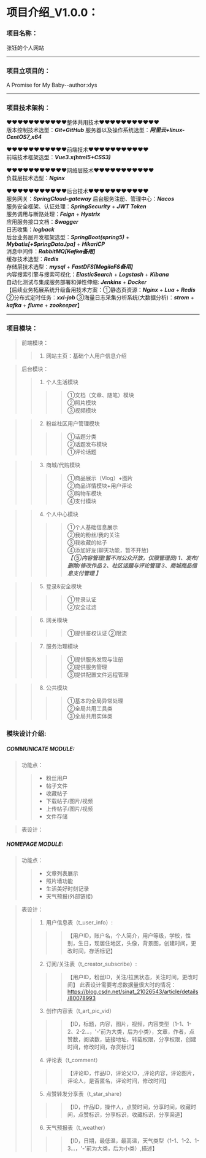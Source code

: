 # 项目介绍_V1.0.0：
### 项目名称：
  张钰的个人网站
***		      

### 项目立项目的：
A Promise for My Baby--author:xlys
***          

### 项目技术架构：

♥♥♥♥♥♥♥♥♥♥♥整体共用技术♥♥♥♥♥♥♥♥♥♥♥  
版本控制技术选型：***Git+GitHub***
服务器以及操作系统选型：***阿里云+linux-CentOS7_x64***

♥♥♥♥♥♥♥♥♥♥♥前端技术♥♥♥♥♥♥♥♥♥♥♥  
前端技术框架选型：***Vue3.x(html5+CSS3)***

♥♥♥♥♥♥♥♥♥♥♥网络层技术♥♥♥♥♥♥♥♥♥♥♥  
负载层技术选型：***Nginx***

♥♥♥♥♥♥♥♥♥♥♥后台技术♥♥♥♥♥♥♥♥♥♥♥  
服务网关：***SpringCloud-gateway*** 
后台服务注册、管理中心：***Nacos***  
服务安全框架、认证处理：***SpringSecurity*** + ***JWT Token***  
服务调用与断路处理：***Feign*** + ***Hystrix***  
应用服务接口文档：***Swagger***  
日志收集：***logback***  
后台业务层开发框架选型：***SpringBoot(spring5)*** + ***Mybatis[+SpringDataJpa]*** + ***HikariCP***  
消息中间件：***RabbitMQ[~~Kafka备用~~]***  
缓存技术选型：***Redis***  
存储层技术选型：***mysql*** + ***FastDFS[~~MogileFS备用~~]***  
内容搜索引擎与搜索可视化：***ElasticSearch*** + ***Logstash*** + ***Kibana***  
自动化测试与集成服务部署和弹性伸缩: ***Jenkins*** + ***Docker***  
【后续业务拓展系统升级备用技术方案：①静态页资源：***Nginx*** + ***Lua*** + ***Redis***  ②分布式定时任务：***xxl-job*** ③海量日志采集分析系统(大数据分析)：***strom*** + ***kafka*** + ***flume*** + ***zookeeper***】
***
  
### 项目模块：
> 前端模块：
> > 1. 网站主页：基础个人用户信息介绍

> 后台模块：
> > 1. 个人生活模块  
> > > > ①文档（文章、随笔）模块    
> > > > ②照片模块  
> > > > ③视频模块  
  
> > 2. 粉丝社区用户管理模块  
> > > > ①话题分类         
> > > > ②话题发布模块        
> > > > ①评论话题  
          
> > 3. 商城/代购模块  
> > > > ①商品展示（Vlog）+图片    
> > > > ②商品详情模块+用户评论  
> > > > ③购物车模块  
> > > > ④支付模块  

> > 4. 个人中心模块  
> > > > ①个人基础信息展示  
> > > > ②我的粉丝/我的关注   
> > > > ③我收藏的帖子        
> > > > ④添加好友(聊天功能，暂不开放)  
***【
      ⑤内容管理(暂不对公众开放，仅限管理员)
        1、发布/删除/修改作品
        2、社区话题与评论管理
        3、商城商品信息支付管理
    】***
    
> > 5. 登录&安全模块  
> > > > ①登录认证  
> > > > ②安全过滤  
                
> > 6. 网关模块  
> > > > ①提供鉴权认证
> > > > ②限流  
                
> > 7. 服务治理模块  
> > > > ①提供服务发现与注册  
> > > > ②提供服务管理  
> > > > ③提供配置文件远程管理  
                
> > 8. 公共模块  
> > > > ①基本的全局异常处理  
> > > > ②全局共用工具类  
> > > > ③全局共用实体类   

### 模块设计介绍:
##### COMMUNICATE MODULE:

> 功能点：  
> > + 粉丝用户     
> > + 帖子文件      
> > + 收藏帖子     
> > + 下载帖子/图片/视频      
> > + 上传帖子/图片/视频  
> > + 文件存储  
    
> 表设计：


##### HOMEPAGE MODULE:

> 功能点：  
> > + 文章列表展示  
> > + 照片墙功能   
> > + 生活美好时刻记录  
> > + 天气预报(外部链接)  

> 表设计：  
> > 1. 用户信息表（t_user_info）:  
> > > > 【用户ID，账户名，个人简介，用户等级，学校，性别，生日，现居住地区，头像，背景图，创建时间，更改时间，存活标记】    
> > 2. 订阅/关注表（t_creator_subscribe）:  
> > > > 【用户ID，粉丝ID，关注/拉黑状态，关注时间，更改时间】
> > > > 此表设计需要考虑数据量很大时的情况：https://blog.csdn.net/sinat_21026543/article/details/80078993     
> > 3. 创作内容表（t_art_pic_vid）
> > > > 【ID，标题，内容，图片，视频，内容类型（1-1、1-2、2-2...，'-'前为大类，后为小类），文章，作者，点赞数，阅读数，链接地址，转载权限，分享权限，创建时间，修改时间，存货标识】     
> > 4. 评论表（t_comment）
> > > > 【评论ID，作品ID，评论父ID，,评论内容，评论图片，评论人，是否匿名，评论时间，修改时间】 
> > 5. 点赞转发分享表（t_star_share）
> > > > 【ID，作品ID，操作人，点赞时间，分享时间，收藏时间，点赞标识，分享标识，收藏标识，分享渠道】  
> > 6. 天气预报表（t_weather）
> > > > 【ID，日期，最低温，最高温，天气类型（1-1、1-2、1-3...，'-'前为大类，后为小类）,描述】






